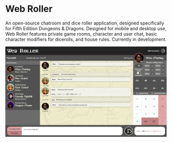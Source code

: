 # Web Roller
An open-source chatroom and dice roller application, designed specifically for Fifth Edition Dungeons &amp; Dragons. Designed for mobile and desktop use, Web Roller features private game rooms, character and user chat, basic character modifiers for dicerolls, and house rules. Currently in development.

![Screenshot of the App](https://raw.githubusercontent.com/PeterBaker644/Web-Roller/main/public/assets/images/early-prototype.png)
